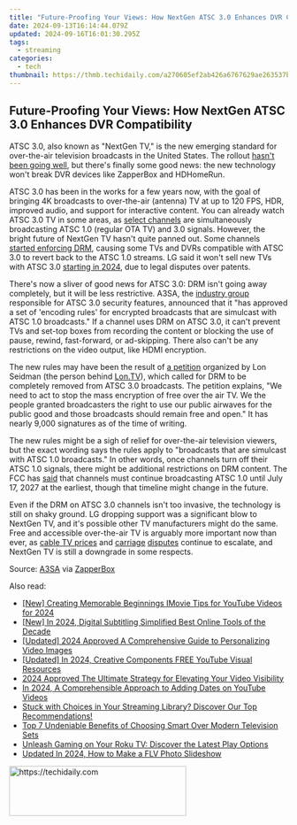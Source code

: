 ```yaml
---
title: "Future-Proofing Your Views: How NextGen ATSC 3.0 Enhances DVR Compatibility"
date: 2024-09-13T16:14:44.079Z
updated: 2024-09-16T16:01:30.295Z
tags:
  - streaming
categories:
  - tech
thumbnail: https://thmb.techidaily.com/a270605ef2ab426a6767629ae263537bc25fdbd249dd83c4ff219886bfce5bc1.jpg
---
```


## Future-Proofing Your Views: How NextGen ATSC 3.0 Enhances DVR Compatibility

ATSC 3.0, also known as "NextGen TV," is the new emerging standard for over-the-air television broadcasts in the United States. The rollout [hasn't been going well](https://techidaily.com/solutions-to-restore-deleted-files-from-tecno-by-fonelab-android-recover-data/), but there's finally some good news: the new technology won't break DVR devices like ZapperBox and HDHomeRun.

 ATSC 3.0 has been in the works for a few years now, with the goal of bringing 4K broadcasts to over-the-air (antenna) TV at up to 120 FPS, HDR, improved audio, and support for interactive content. You can already watch ATSC 3.0 TV in some areas, as [select channels](https://www.watchnextgentv.com/markets/) are simultaneously broadcasting ATSC 1.0 (regular OTA TV) and 3.0 signals. However, the bright future of NextGen TV hasn't quite panned out. Some channels [started enforcing DRM](https://www.theverge.com/2023/9/30/23897460/lg-drops-atsc-3-0-support-fcc-broadcast-tv), causing some TVs and DVRs compatible with ATSC 3.0 to revert back to the ATSC 1.0 streams. LG said it won't sell new TVs with ATSC 3.0 [starting in 2024](https://www.theverge.com/2023/9/30/23897460/lg-drops-atsc-3-0-support-fcc-broadcast-tv), due to legal disputes over patents.

 There's now a sliver of good news for ATSC 3.0: DRM isn't going away completely, but it will be less restrictive. A3SA, the [industry group](https://a3sa.com/) responsible for ATSC 3.0 security features, announced that it "has approved a set of 'encoding rules' for encrypted broadcasts that are simulcast with ATSC 1.0 broadcasts." If a channel uses DRM on ATSC 3.0, it can't prevent TVs and set-top boxes from recording the content or blocking the use of pause, rewind, fast-forward, or ad-skipping. There also can't be any restrictions on the video output, like HDMI encryption.

 The new rules may have been the result of [a petition](https://www.change.org/p/tell-the-fcc-no-drm-encryption-of-atsc-3-0-broadcasts) organized by Lon Seidman (the person behind [Lon.TV](https://www.anrdoezrs.net/links/3607085/type/dlg/sid/UUhtgUeUpU2000868/https://www.youtube.com/user/LonSeidman)), which called for DRM to be completely removed from ATSC 3.0 broadcasts. The petition explains, "We need to act to stop the mass encryption of free over the air TV. We the people granted broadcasters the right to use our public airwaves for the public good and those broadcasts should remain free and open." It has nearly 9,000 signatures as of the time of writing.

 The new rules might be a sigh of relief for over-the-air television viewers, but the exact wording says the rules apply to "broadcasts that are simulcast with ATSC 1.0 broadcasts." In other words, once channels turn off their ATSC 1.0 signals, there might be additional restrictions on DRM content. The FCC has [said](https://docs.fcc.gov/public/attachments/FCC-23-53A1.pdf) that channels must continue broadcasting ATSC 1.0 until July 17, 2027 at the earliest, though that timeline might change in the future.

 Even if the DRM on ATSC 3.0 channels isn't too invasive, the technology is still on shaky ground. LG dropping support was a significant blow to NextGen TV, and it's possible other TV manufacturers might do the same. Free and accessible over-the-air TV is arguably more important now than ever, as [cable TV prices](https://tvanswerman.com/2023/01/22/directv-raises-prices-but-offers-2-year-price-guarantee-for-new-customers/) and [carriage](https://android-unlock.techidaily.com/best-ways-on-how-to-unlockbypassswiperemove-meizu-21-pro-fingerprint-lock-by-drfone-android/) [disputes](https://some-knowledge.techidaily.com/innovate-your-images-video-enhancer-v22-workflow-for-2024/) continue to escalate, and NextGen TV is still a downgrade in some respects.

 Source: [A3SA](https://a3sa.com/wp-content/uploads/2023/09/Encoding-Rules-Slide.pdf) via [ZapperBox](https://www.facebook.com/BoxZapper/posts/pfbid0wA215eQFnSN348HxPZ68WeyBPmwx7VmSHyPkLrhzn3RDGTWJVdvEWDgGm8Ax1h6el)

<ins class="adsbygoogle"
     style="display:block"
     data-ad-format="autorelaxed"
     data-ad-client="ca-pub-7571918770474297"
     data-ad-slot="1223367746"></ins>

<ins class="adsbygoogle"
     style="display:block"
     data-ad-client="ca-pub-7571918770474297"
     data-ad-slot="8358498916"
     data-ad-format="auto"
     data-full-width-responsive="true"></ins>

<span class="atpl-alsoreadstyle">Also read:</span>
<div><ul>
<li><a href="https://facebook-video-share.techidaily.com/new-creating-memorable-beginnings-imovie-tips-for-youtube-videos-for-2024/"><u>[New] Creating Memorable Beginnings IMovie Tips for YouTube Videos for 2024</u></a></li>
<li><a href="https://article-helps.techidaily.com/new-in-2024-digital-subtitling-simplified-best-online-tools-of-the-decade/"><u>[New] In 2024, Digital Subtitling Simplified Best Online Tools of the Decade</u></a></li>
<li><a href="https://youtube-web.techidaily.com/ed-2024-approved-a-comprehensive-guide-to-personalizing-video-images/"><u>[Updated] 2024 Approved A Comprehensive Guide to Personalizing Video Images</u></a></li>
<li><a href="https://facebook-video-footage.techidaily.com/updated-in-2024-creative-components-free-youtube-visual-resources/"><u>[Updated] In 2024, Creative Components FREE YouTube Visual Resources</u></a></li>
<li><a href="https://youtube-zero.techidaily.com/approved-the-ultimate-strategy-for-elevating-your-video-visibility/"><u>2024 Approved The Ultimate Strategy for Elevating Your Video Visibility</u></a></li>
<li><a href="https://vp-tips.techidaily.com/in-2024-a-comprehensible-approach-to-adding-dates-on-youtube-videos/"><u>In 2024, A Comprehensible Approach to Adding Dates on YouTube Videos</u></a></li>
<li><a href="https://media-tips.techidaily.com/stuck-with-choices-in-your-streaming-library-discover-our-top-recommendations/"><u>Stuck with Choices in Your Streaming Library? Discover Our Top Recommendations!</u></a></li>
<li><a href="https://media-tips.techidaily.com/top-7-undeniable-benefits-of-choosing-smart-over-modern-television-sets/"><u>Top 7 Undeniable Benefits of Choosing Smart Over Modern Television Sets</u></a></li>
<li><a href="https://media-tips.techidaily.com/unleash-gaming-on-your-roku-tv-discover-the-latest-play-options/"><u>Unleash Gaming on Your Roku TV: Discover the Latest Play Options</u></a></li>
<li><a href="https://meme-emoji.techidaily.com/updated-in-2024-how-to-make-a-flv-photo-slideshow/"><u>Updated In 2024, How to Make a FLV Photo Slideshow</u></a></li>
</ul></div>

<!-- affiliate ads begin -->
<a href="https://bluettius.sjv.io/c/5597632/2139109/17108" target="_top" id="2139109">
  <img src="//a.impactradius-go.com/display-ad/17108-2139109" border="0" alt="https://techidaily.com" width="320" height="90"/>
</a>
<img height="0" width="0" src="https://bluettius.sjv.io/i/5597632/2139109/17108" style="position:absolute;visibility:hidden;" border="0" />
<!-- affiliate ads end -->


